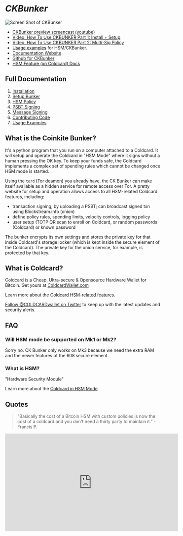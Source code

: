 # <i>CKBunker</i>

![Screen Shot of CKBunker](screen-shot.jpg)

- [CKBunker preview screencast (youtube)](https://www.youtube.com/watch?v=0bHhZbYOiSM)
- [Video: How To Use CKBUNKER Part 1: Install + Setup](https://www.youtube.com/watch?v=UVcnVb41NWQ)
- [Video: How To Use CKBUNKER Part 2: Multi-Sig Policy](https://www.youtube.com/watch?v=_Jc7sLTT6ls)
- [Usage examples](examples.md) for HSM/CKBunker.
- [Documentation Website](https://ckbunker.com)
- [Github for CKBunker](https://github.com/Coldcard/ckbunker)
- [HSM Feature (on Coldcard) Docs](https://coldcardwallet.com/docs/ckbunker-hsm)

## Full Documentation

1. [Installation](install.md)
2. [Setup Bunker](setup.md)
2. [HSM Policy](policy.md)
2. [PSBT Signing](psbt.md)
2. [Message Signing](msg-signing.md)
2. [Contributing Code](hacking.md) 
2. [Usage Examples](examples.md) 

## What is the Coinkite Bunker?

It's a python program that you run on a computer attached to a
Coldcard. It will setup and operate the Coldcard in "HSM Mode" where
it signs without a human pressing the OK key.  To keep your
funds safe, the Coldcard implements a complex set of spending rules
which cannot be changed once HSM mode is started.

Using the `tord` (Tor deamon) you already have, the CK Bunker can
make itself available as a hidden service for remote access over
Tor.  A pretty website for setup and operation allows access to all
HSM-related Coldcard features, including:

- transaction signing, by uploading a PSBT; can broadcast signed txn using Blockstream.info (onion)
- define policy rules, spending limits, velocity controls, logging policy
- user setup (TOTP QR scan to enroll on Coldcard, or random passwords (Coldcard) or known password

The bunker encrypts its own settings and stores the private key for
that inside Coldcard's storage locker (which is kept inside the
secure element of the Coldcard). The private key for the onion
service, for example, is protected by that key.

## What is Coldcard?

Coldcard is a Cheap, Ultra-secure & Opensource Hardware Wallet for Bitcoin.
Get yours at [ColdcardWallet.com](http://coldcardwallet.com)

Learn more about the [Coldcard HSM-related features](https://coldcardwallet.com/docs/ckbunker-hsm).

[Follow @COLDCARDwallet on Twitter](https://twitter.com/coldcardwallet) to keep up
with the latest updates and security alerts. 

## FAQ

### Will HSM mode be supported on Mk1 or Mk2?

Sorry no. CK Bunker only works on Mk3 because we need the extra RAM
and the newer features of the 608 secure element.

### What is HSM?

"Hardware Security Module"

Learn more about the [Coldcard in HSM Mode](https://coldcardwallet.com/docs/ckbunker-hsm)

## Quotes

> "Basically the cost of a Bitcoin HSM with custom policies is now the cost of a coldcard and you don't need a thirty party to maintain it." - Francis P.

<iframe width="560" height="315" src="https://www.youtube-nocookie.com/embed/UVcnVb41NWQ" frameborder="0" allow="accelerometer; autoplay; clipboard-write; encrypted-media; gyroscope; picture-in-picture" allowfullscreen></iframe>
